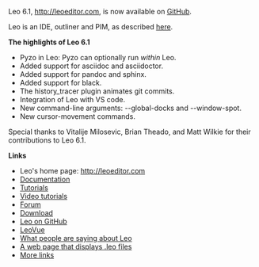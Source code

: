 Leo 6.1, http://leoeditor.com, is now available on
[GitHub](https://github.com/leo-editor/leo-editor).

Leo is an IDE, outliner and PIM, as described [here](http://leoeditor.com/preface.html).

**The highlights of Leo 6.1**

- Pyzo in Leo: Pyzo can optionally run *within* Leo.
- Added support for asciidoc and asciidoctor.
- Added support for pandoc and sphinx.
- Added support for black.
- The history_tracer plugin animates git commits.
- Integration of Leo with VS code.
- New command-line arguments: --global-docks and --window-spot.
- New cursor-movement commands.

Special thanks to Vitalije Milosevic, Brian Theado, and Matt Wilkie for
their contributions to Leo 6.1.

**Links**

- Leo's home page: http://leoeditor.com
- [Documentation](http://leoeditor.com/leo_toc.html)
- [Tutorials](http://leoeditor.com/tutorial.html)
- [Video tutorials](http://leoeditor.com/screencasts.html)
- [Forum](http://groups.google.com/group/leo-editor)
- [Download](http://sourceforge.net/projects/leo/files/)
- [Leo on GitHub](https://github.com/leo-editor/leo-editor)
- [LeoVue](https://github.com/kaleguy/leovue#leo-vue)
- [What people are saying about Leo](http://leoeditor.com/testimonials.html)
- [A web page that displays .leo files](http://leoeditor.com/load-leo.html)
- [More links](http://leoeditor.com/leoLinks.html)

